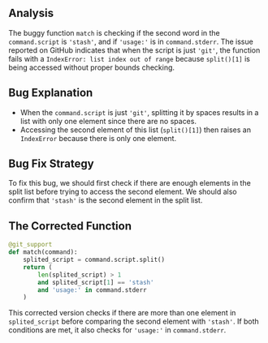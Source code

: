 ## Analysis
The buggy function `match` is checking if the second word in the `command.script` is `'stash'`, and if `'usage:'` is in `command.stderr`. The issue reported on GitHub indicates that when the script is just `'git'`, the function fails with a `IndexError: list index out of range` because `split()[1]` is being accessed without proper bounds checking.

## Bug Explanation
- When the `command.script` is just `'git'`, splitting it by spaces results in a list with only one element since there are no spaces.
- Accessing the second element of this list (`split()[1]`) then raises an `IndexError` because there is only one element.

## Bug Fix Strategy
To fix this bug, we should first check if there are enough elements in the split list before trying to access the second element. We should also confirm that `'stash'` is the second element in the split list.

## The Corrected Function
```python
@git_support
def match(command):
    splited_script = command.script.split()
    return (
        len(splited_script) > 1
        and splited_script[1] == 'stash'
        and 'usage:' in command.stderr
    )
``` 

This corrected version checks if there are more than one element in `splited_script` before comparing the second element with `'stash'`. If both conditions are met, it also checks for `'usage:'` in `command.stderr`.